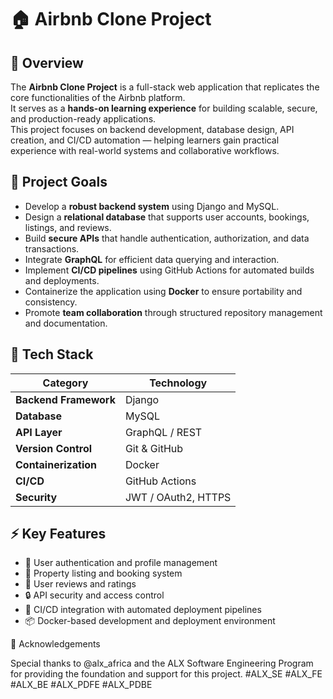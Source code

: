 # 🏠 Airbnb Clone Project

## 📖 Overview
The **Airbnb Clone Project** is a full-stack web application that replicates the core functionalities of the Airbnb platform.  
It serves as a **hands-on learning experience** for building scalable, secure, and production-ready applications.  
This project focuses on backend development, database design, API creation, and CI/CD automation — helping learners gain practical experience with real-world systems and collaborative workflows.



## 🎯 Project Goals
- Develop a **robust backend system** using Django and MySQL.  
- Design a **relational database** that supports user accounts, bookings, listings, and reviews.  
- Build **secure APIs** that handle authentication, authorization, and data transactions.  
- Integrate **GraphQL** for efficient data querying and interaction.  
- Implement **CI/CD pipelines** using GitHub Actions for automated builds and deployments.  
- Containerize the application using **Docker** to ensure portability and consistency.  
- Promote **team collaboration** through structured repository management and documentation.  



## 🧠 Tech Stack

| Category | Technology |
|-----------|-------------|
| **Backend Framework** | Django |
| **Database** | MySQL |
| **API Layer** | GraphQL / REST |
| **Version Control** | Git & GitHub |
| **Containerization** | Docker |
| **CI/CD** | GitHub Actions |
| **Security** | JWT / OAuth2, HTTPS |


## ⚡ Key Features
- 🧩 User authentication and profile management  
- 🏡 Property listing and booking system  
- 💬 User reviews and ratings  
- 🔒 API security and access control  
- 🔄 CI/CD integration with automated deployment pipelines  
- 📦 Docker-based development and deployment environment




🏁 Acknowledgements

Special thanks to @alx_africa and the ALX Software Engineering Program for providing the foundation and support for this project.
#ALX_SE #ALX_FE #ALX_BE #ALX_PDFE #ALX_PDBE
